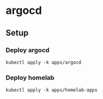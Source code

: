 # argocd

## Setup

### Deploy argocd

```shell
kubectl apply -k apps/argocd
```

### Deploy homelab

```shell
kubectl apply -k apps/homelab-apps
```
